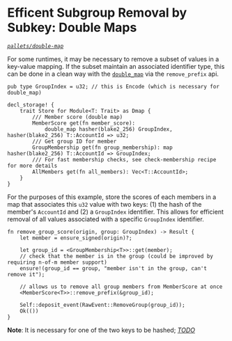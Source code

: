 # Efficent Subgroup Removal by Subkey: Double Maps
*[`pallets/double-map`](https://github.com/substrate-developer-hub/recipes/tree/master/pallets/double-map)*

For some runtimes, it may be necessary to remove a subset of values in a key-value mapping. If the subset maintain an associated identifier type, this can be done in a clean way with the [`double_map`](https://substrate.dev/rustdocs/master/frame_support/storage/trait.StorageDoubleMap.html) via the `remove_prefix` api.

```rust, ignore
pub type GroupIndex = u32; // this is Encode (which is necessary for double_map)

decl_storage! {
	trait Store for Module<T: Trait> as Dmap {
		/// Member score (double map)
		MemberScore get(fn member_score):
			double_map hasher(blake2_256) GroupIndex, hasher(blake2_256) T::AccountId => u32;
		/// Get group ID for member
		GroupMembership get(fn group_membership): map hasher(blake2_256) T::AccountId => GroupIndex;
		/// For fast membership checks, see check-membership recipe for more details
		AllMembers get(fn all_members): Vec<T::AccountId>;
	}
}
```

For the purposes of this example,  store the scores of each members in a map that associates this `u32` value with two keys: (1) the hash of the member's `AccountId` and (2) a `GroupIndex` identifier. This allows for efficient removal of all values associated with a specific `GroupIndex` identifier.

```rust, ignore
fn remove_group_score(origin, group: GroupIndex) -> Result {
    let member = ensure_signed(origin)?;

    let group_id = <GroupMembership<T>>::get(member);
    // check that the member is in the group (could be improved by requiring n-of-m member support)
    ensure!(group_id == group, "member isn't in the group, can't remove it");

    // allows us to remove all group members from MemberScore at once
    <MemberScore<T>>::remove_prefix(&group_id);

    Self::deposit_event(RawEvent::RemoveGroup(group_id));
    Ok(())
}
```

**Note**: It is necessary for one of the two keys to be hashed; *[TODO](https://github.com/substrate-developer-hub/recipes/issues/46)*
